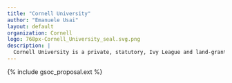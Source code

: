 ```yaml
---
title: "Cornell University"
author: "Emanuele Usai"
layout: default
organization: Cornell
logo: 768px-Cornell_University_seal.svg.png
description: |
  Cornell University is a private, statutory, Ivy League and land-grant research university in Ithaca, New York. 
---
```


{% include gsoc_proposal.ext %}
